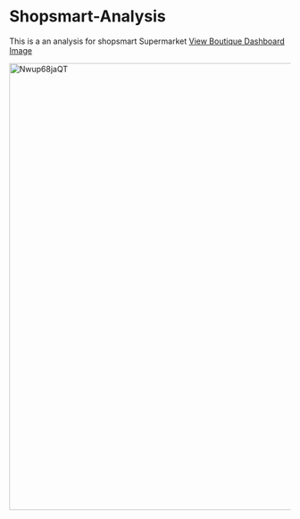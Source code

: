 # Shopsmart-Analysis
This is a an analysis for shopsmart Supermarket
<a href="https://raw.githubusercontent.com/emsy-1105/Shopsmart-Analysis/main/Nwup68jaQT.png" target="_blank">
  View Boutique Dashboard Image
</a>

<img width="921" height="802" alt="Nwup68jaQT" src="https://github.com/user-attachments/assets/c850147a-acee-4ad1-966f-6d8f23c416d4" />


